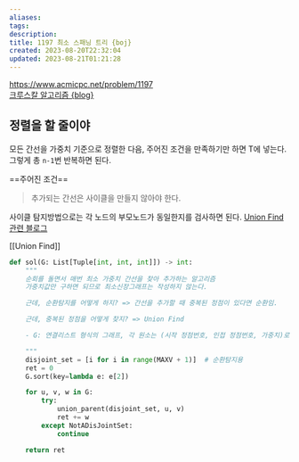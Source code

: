 ```yaml
---
aliases: 
tags: 
description:
title: 1197 최소 스패닝 트리 {boj}
created: 2023-08-20T22:32:04
updated: 2023-08-21T01:21:28
---
```

<https://www.acmicpc.net/problem/1197>  
[크루스칼 알고리즘 {blog}](https://ongveloper.tistory.com/376)

## 정렬을 할 줄이야

모든 간선을 가중치 기준으로 정렬한 다음, 주어진 조건을 만족하기만 하면 T에 넣는다. 그렇게 총 `n-1`번 반복하면 된다.

==주어진 조건==

> 추가되는 간선은 사이클을 만들지 않아야 한다.

사이클 탐지방법으로는 각 노드의 부모노드가 동일한지를 검사하면 된다. [Union Find 관련 블로그](https://chanhuiseok.github.io/posts/algo-33/)

[[Union Find]]

```python
def sol(G: List[Tuple[int, int, int]]) -> int:
    """
    순회를 돌면서 매번 최소 가중치 간선을 찾아 추가하는 알고리즘
    가중치값만 구하면 되므로 최소신장그래프는 작성하지 않는다.

    근데, 순환탐지를 어떻게 하지? => 간선을 추가할 때 중복된 정점이 있다면 순환임.

    근데, 중복된 정점을 어떻게 찾지? => Union Find

    - G: 연결리스트 형식의 그래프, 각 원소는 (시작 정점번호, 인접 정점번호, 가중치)로 이루어져 있다.

    """
    disjoint_set = [i for i in range(MAXV + 1)]  # 순환탐지용
    ret = 0
    G.sort(key=lambda e: e[2])

    for u, v, w in G:
        try:
            union_parent(disjoint_set, u, v)
            ret += w
        except NotADisJointSet:
            continue

    return ret
```
